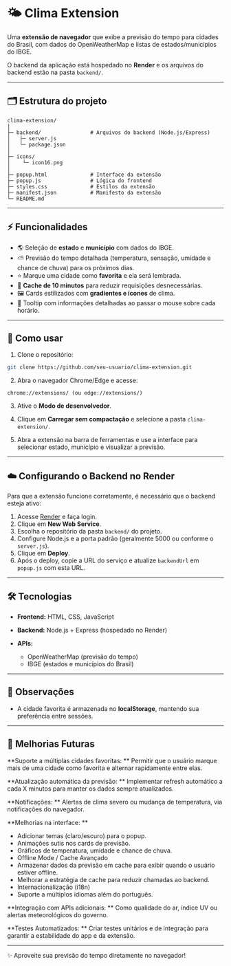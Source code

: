 # 🌤️ Clima Extension

Uma **extensão de navegador** que exibe a previsão do tempo para cidades do Brasil, com dados do OpenWeatherMap e listas de estados/municípios do IBGE.

O backend da aplicação está hospedado no **Render** e os arquivos do backend estão na pasta `backend/`.

---

## 🗂 Estrutura do projeto

```
clima-extension/
│
├─ backend/                # Arquivos do backend (Node.js/Express)
│   ├─ server.js
│   └─ package.json
│
├─ icons/
│    └─ icon16.png
│
├─ popup.html              # Interface da extensão
├─ popup.js                # Lógica do frontend
├─ styles.css              # Estilos da extensão
├─ manifest.json           # Manifesto da extensão
└─ README.md
```

---

## ⚡ Funcionalidades

* 🌎 Seleção de **estado** e **município** com dados do IBGE.
* ⛅ Previsão do tempo detalhada (temperatura, sensação, umidade e chance de chuva) para os próximos dias.
* ⭐ Marque uma cidade como **favorita** e ela será lembrada.
* 💾 **Cache de 10 minutos** para reduzir requisições desnecessárias.
* 🖼️ Cards estilizados com **gradientes e ícones** de clima.
* 🔔 Tooltip com informações detalhadas ao passar o mouse sobre cada horário.

---

## 🚀 Como usar

1. Clone o repositório:

```bash
git clone https://github.com/seu-usuario/clima-extension.git
```

2. Abra o navegador Chrome/Edge e acesse:

```
chrome://extensions/ (ou edge://extensions/)
```

3. Ative o **Modo de desenvolvedor**.

4. Clique em **Carregar sem compactação** e selecione a pasta `clima-extension/`.

5. Abra a extensão na barra de ferramentas e use a interface para selecionar estado, município e visualizar a previsão.

---

## ☁️ Configurando o Backend no Render

Para que a extensão funcione corretamente, é necessário que o backend esteja ativo:

1. Acesse [Render](https://render.com/) e faça login.
2. Clique em **New Web Service**.
3. Escolha o repositório da pasta `backend/` do projeto.
4. Configure Node.js e a porta padrão (geralmente 5000 ou conforme o `server.js`).
5. Clique em **Deploy**.
6. Após o deploy, copie a URL do serviço e atualize `backendUrl` em `popup.js` com esta URL.

---

## 🛠 Tecnologias

* **Frontend:** HTML, CSS, JavaScript
* **Backend:** Node.js + Express (hospedado no Render)
* **APIs:**

  * OpenWeatherMap (previsão do tempo)
  * IBGE (estados e municípios do Brasil)

---

## 📌 Observações

* A cidade favorita é armazenada no **localStorage**, mantendo sua preferência entre sessões.

---

## 🔮 Melhorias Futuras

**Suporte a múltiplas cidades favoritas: **
Permitir que o usuário marque mais de uma cidade como favorita e alternar rapidamente entre elas.

**Atualização automática da previsão: **
Implementar refresh automático a cada X minutos para manter os dados sempre atualizados.

**Notificações: **
Alertas de clima severo ou mudança de temperatura, via notificações do navegador.

**Melhorias na interface: **
* Adicionar temas (claro/escuro) para o popup.
* Animações sutis nos cards de previsão.
* Gráficos de temperatura, umidade e chance de chuva.
* Offline Mode / Cache Avançado
* Armazenar dados da previsão em cache para exibir quando o usuário estiver offline.
* Melhorar a estratégia de cache para reduzir chamadas ao backend.
* Internacionalização (i18n)
* Suporte a múltiplos idiomas além do português.

**Integração com APIs adicionais: **
Como qualidade do ar, índice UV ou alertas meteorológicos do governo.

**Testes Automatizados: **
Criar testes unitários e de integração para garantir a estabilidade do app e da extensão.

---

✨ Aproveite sua previsão do tempo diretamente no navegador!
